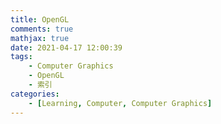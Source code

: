 ```yaml
---
title: OpenGL
comments: true
mathjax: true
date: 2021-04-17 12:00:39
tags:
    - Computer Graphics
    - OpenGL
    - 索引
categories:
    - [Learning, Computer, Computer Graphics]
---
```

